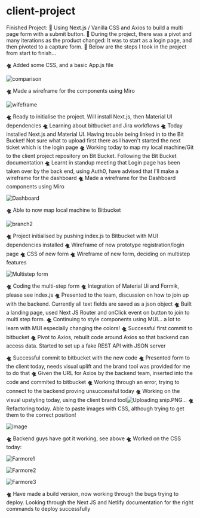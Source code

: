 # client-project
Finished Project:
🚀 Using Next.js / Vanilla CSS and Axios to build a multi page form with a submit button. 
🚀 During the project, there was a pivot and many iterations as the product changed: It was to start as a login page, and then pivoted to a capture form. 
🚀 Below are the steps I took in the project from start to finish...

**🛸** Added some CSS, and a basic App.js file 

![comparison](https://user-images.githubusercontent.com/91314936/156920915-9f2764c9-2b66-411b-8c4a-b4c918b370c4.JPG)

**🛸** Made a wireframe for the components using Miro

![wifeframe](https://user-images.githubusercontent.com/91314936/156920792-1a0a5806-fc12-4e01-a882-f509eef5aaf0.JPG)

**🛸** Ready to initialise the project. Will install Next.js, then Material UI dependencies
**🛸** Learning about bitbucket and Jira workflows
**🛸** Today installed Next.js and Material UI. Having trouble being linked in to the Bit Bucket! Not sure what to upload first there as I haven't started the next ticket which is the login page
**🛸** Working today to map my local machine/Git to the client project repository on Bit Bucket. Following the Bit Bucket documentation 
**🛸** Learnt in standup meeting that Login page has been taken over by the back end, using Auth0, have advised that I'll make a wireframe for the dashboard
**🛸** Made a wireframe for the Dashboard components using Miro

![Dashboard](https://user-images.githubusercontent.com/91314936/157822610-c3a66d21-796d-476f-9e86-5af3efdfa21b.JPG)

**🛸** Able to now map local machine to Bitbucket


![branch2](https://user-images.githubusercontent.com/91314936/157822730-763272db-1dc7-435c-9357-80b7643c3d41.JPG)

**🛸** Project initialised by pushing index.js to Bitbucket with MUI dependencies installed
**🛸** Wireframe of new prototype registration/login page
**🛸** CSS of new form
**🛸** Wireframe of new form, deciding on multistep features

![Multistep form](https://user-images.githubusercontent.com/91314936/158545303-91b75bc2-2644-4da8-abca-e6988ba5a844.JPG)

**🛸** Coding the multi-step form
**🛸** Integration of Material Ui and Formik, please see index.js
**🛸** Presented to the team, discussion on how to join up with the backend. Currently all text fields are saved as a json object
**🛸** Built a landing page, used Next JS Router and onClick event on button to join to multi step form. 
**🛸** Continuing to style components using MUI... a lot to learn with MUI especially changing the colors!
**🛸** Successful first commit to bitbucket
**🛸** Pivot to Axios, rebuilt code around Axios so that backend can access data. Started to set up a fake REST API with JSON server

**🛸** Successful commit to bitbucket with the new code
**🛸** Presented form to the client today, needs visual uplift and the brand tool was provided for me to do that
**🛸** Given the URL for Axios by the backend team, inserted into the code and commited to bitbucket
**🛸** Working through an error, trying to connect to the backend proving unsuccessful today
**🛸** Working on the visual upstyling today, using the client brand tool![Uploading snip.PNG…]()
**🛸** Refactoring today. Able to paste images with CSS, although trying to get them to the correct position!

![image](https://user-images.githubusercontent.com/91314936/160993644-0d98da04-5458-403b-8807-e8681ff82782.png)

**🛸** Backend guys have got it working, see above
**🛸** Worked on the CSS today:

![Farmore1](https://user-images.githubusercontent.com/91314936/161501364-c9057b17-93f7-414c-8409-231ca01f04dc.PNG)

![Farmore2](https://user-images.githubusercontent.com/91314936/161501374-1828845d-93bf-4cdd-bb7d-42af58fd9316.PNG)

![Farmore3](https://user-images.githubusercontent.com/91314936/161501384-cd8c5bc7-ba3c-469c-97e0-672914a067e5.PNG)

**🛸** Have made a build version, now working through the bugs trying to deploy. Looking through the Next JS and Netlify documentation for the right commands to deploy successfully
